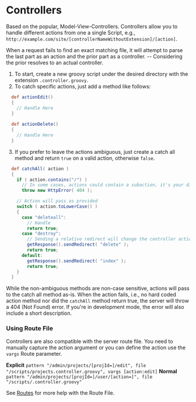 # Controllers

Based on the popular, Model-View-Controllers. Controllers allow you to handle different actions from one a single Script, e.g., `http://example.com/site/[controllerNameWithoutExtension]/[action]`.

When a request fails to find an exact matching file, it will attempt to parse the last part as an action and the prior part as a controller. -- Considering the prior resolves to an actual controller.

1. To start, create a new groovy script under the desired directory with the extension `.controller.groovy`. 
2. To catch specific actions, just add a method like follows:
```groovy
  def actionEdit()
  {
    // Handle Here
  }
  
  def actionDelete()
  {
    // Handle Here
  }
```

3. If you prefer to leave the actions ambiguous, just create a catch all method and return `true` on a valid action, otherwise `false`.
```groovy
  def catchAll( action )
  {
    if ( action.contains("/") )
      // In some cases, actions could contain a subaction, it's your disgression to support them.
      throw new HttpError( 404 );

    // Action will pass as provided
    switch ( action.toLowerCase() )
    {
      case "deleteall":
        // Handle
        return true;
      case "destroy":
        // Sending a relative redirect will change the controller action.
        getResponse().sendRedirect( "delete" );
        return true;
      default:
        getResponse().sendRedirect( "index" );
        return true;
    }
  }
```

While the non-ambiguous methods are non-case sensitive, actions will pass to the catch all method as-is. When the action fails, i.e., no hard coded action method nor did the `catchAll` method return true, the server will throw a 404 (Not Found) error. If you're in development mode, the error will also include a short description.

### Using Route File

Controllers are also compatible with the server route file. You need to manually capture the action argument or you can define the action use the `vargs` Route parameter.

**Explicit**
`pattern "/admin/projects/[projId=]/edit", file "/scripts/projects.controller.groovy", vargs [action:edit]`
**Normal**
`pattern "/admin/projects/[projId=]/user/[action=]", file "/scripts/.controller.groovy"`

See [Routes](Routes) for more help with the Route File.